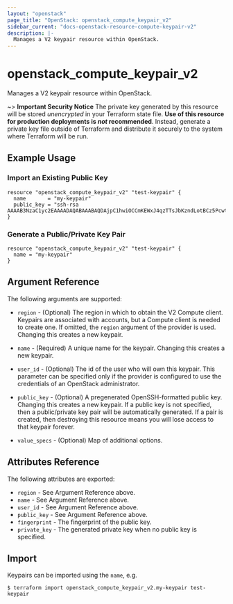 ```yaml
---
layout: "openstack"
page_title: "OpenStack: openstack_compute_keypair_v2"
sidebar_current: "docs-openstack-resource-compute-keypair-v2"
description: |-
  Manages a V2 keypair resource within OpenStack.
---
```


# openstack\_compute\_keypair\_v2

Manages a V2 keypair resource within OpenStack.

~> **Important Security Notice** The private key generated by this resource will
be stored *unencrypted* in your Terraform state file. **Use of this resource
for production deployments is *not* recommended**. Instead, generate
a private key file outside of Terraform and distribute it securely
to the system where Terraform will be run.

## Example Usage

### Import an Existing Public Key

```hcl
resource "openstack_compute_keypair_v2" "test-keypair" {
  name       = "my-keypair"
  public_key = "ssh-rsa AAAAB3NzaC1yc2EAAAADAQABAAABAQDAjpC1hwiOCCmKEWxJ4qzTTsJbKzndLotBCz5PcwtUnflmU+gHJtWMZKpuEGVi29h0A/+ydKek1O18k10Ff+4tyFjiHDQAnOfgWf7+b1yK+qDip3X1C0UPMbwHlTfSGWLGZqd9LvEFx9k3h/M+VtMvwR1lJ9LUyTAImnNjWG7TaIPmui30HvM2UiFEmqkr4ijq45MyX2+fLIePLRIF61p4whjHAQYufqyno3BS48icQb4p6iVEZPo4AE2o9oIyQvj2mx4dk5Y8CgSETOZTYDOR3rU2fZTRDRgPJDH9FWvQjF5tA0p3d9CoWWd2s6GKKbfoUIi8R/Db1BSPJwkqB"
}
```

### Generate a Public/Private Key Pair

```hcl
resource "openstack_compute_keypair_v2" "test-keypair" {
  name = "my-keypair"
}
```

## Argument Reference

The following arguments are supported:

* `region` - (Optional) The region in which to obtain the V2 Compute client.
    Keypairs are associated with accounts, but a Compute client is needed to
    create one. If omitted, the `region` argument of the provider is used.
    Changing this creates a new keypair.

* `name` - (Required) A unique name for the keypair. Changing this creates a new
    keypair.

* `user_id` - (Optional) The id of the user who will own this keypair.
    This parameter can be specified only if the provider is configured to use the credentials of an OpenStack administrator.

* `public_key` - (Optional) A pregenerated OpenSSH-formatted public key.
    Changing this creates a new keypair. If a public key is not specified, then
    a public/private key pair will be automatically generated. If a pair is
    created, then destroying this resource means you will lose access to that
    keypair forever.

* `value_specs` - (Optional) Map of additional options.

## Attributes Reference

The following attributes are exported:

* `region` - See Argument Reference above.
* `name` - See Argument Reference above.
* `user_id` - See Argument Reference above.
* `public_key` - See Argument Reference above.
* `fingerprint` - The fingerprint of the public key.
* `private_key` - The generated private key when no public key is specified.

## Import

Keypairs can be imported using the `name`, e.g.

```
$ terraform import openstack_compute_keypair_v2.my-keypair test-keypair
```

